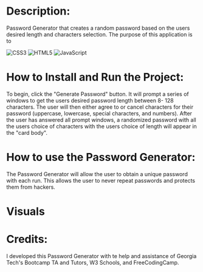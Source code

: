 # Description:

Password Generator that creates a random password based on the users desired length and characters selection. The purpose of this application is to 

![CSS3](https://img.shields.io/badge/css3-%231572B6.svg?style=for-the-badge&logo=css3&logoColor=white) ![HTML5](https://img.shields.io/badge/html5-%23E34F26.svg?style=for-the-badge&logo=html5&logoColor=white) ![JavaScript](https://img.shields.io/badge/javascript-%23323330.svg?style=for-the-badge&logo=javascript&logoColor=%23F7DF1E)


# How to Install and Run the Project:

To begin, click the "Generate Password" button. It will prompt a series of windows to get the users desired password length between 8- 128 characters. The user will then either agree to or cancel characters for their password (uppercase, lowercase, special characters, and numbers). After the user has answered all prompt windows, a randomized password with all the users choice of characters with the users choice of length will appear in the "card body". 


# How to use the Password Generator:

The Password Generator will allow the user to obtain a unique password with each run. This allows the user to never repeat passwords and protects them from hackers. 

# Visuals


# Credits:

I developed this Password Generator with te help and assistance of Georgia Tech's Bootcamp TA and Tutors, W3 Schools, and FreeCodingCamp. 
